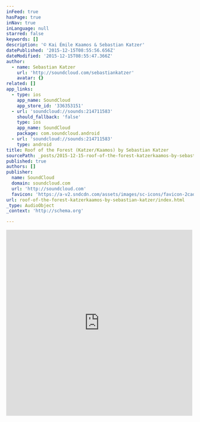 ```yaml
---
inFeed: true
hasPage: true
inNav: true
inLanguage: null
starred: false
keywords: []
description: '© Kai Émile Kaamos & Sebastian Katzer'
datePublished: '2015-12-15T08:55:56.656Z'
dateModified: '2015-12-15T08:55:47.366Z'
author:
  - name: Sebastian Katzer
    url: 'http://soundcloud.com/sebastiankatzer'
    avatar: {}
related: []
app_links:
  - type: ios
    app_name: SoundCloud
    app_store_id: '336353151'
  - url: 'soundcloud://sounds:214711583'
    should_fallback: 'false'
    type: ios
    app_name: SoundCloud
    package: com.soundcloud.android
  - url: 'soundcloud://sounds:214711583'
    type: android
title: Roof of the Forest (Katzer/Kaamos) by Sebastian Katzer
sourcePath: _posts/2015-12-15-roof-of-the-forest-katzerkaamos-by-sebastian-katzer.md
published: true
authors: []
publisher:
  name: SoundCloud
  domain: soundcloud.com
  url: 'http://soundcloud.com'
  favicon: 'https://a-v2.sndcdn.com/assets/images/sc-icons/favicon-2cadd14b.ico'
url: roof-of-the-forest-katzerkaamos-by-sebastian-katzer/index.html
_type: AudioObject
_context: 'http://schema.org'

---
```

<iframe src="https://cdn.embedly.com/widgets/media.html?src=https%3A%2F%2Fw.soundcloud.com%2Fplayer%2F%3Fvisual%3Dtrue%26url%3Dhttp%253A%252F%252Fapi.soundcloud.com%252Ftracks%252F214711583%26show_artwork%3Dtrue&amp;url=https%3A%2F%2Fsoundcloud.com%2Fsebastiankatzer%2Froof-of-the-forest-katzerkaamos&amp;image=http%3A%2F%2Fi1.sndcdn.com%2Fartworks-000123239666-qf5e9m-t500x500.jpg&amp;key=b7d04c9b404c499eba89ee7072e1c4f7&amp;type=text%2Fhtml&amp;schema=soundcloud" width="500" height="500" scrolling="no" frameborder="0" allowfullscreen="allowfullscreen" style=""></iframe>